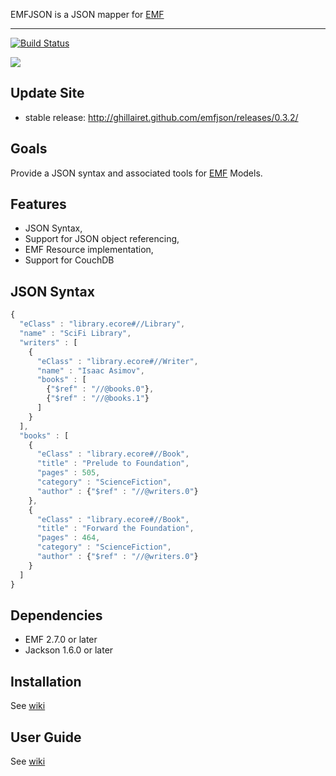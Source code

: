 EMFJSON is a JSON mapper for [EMF](http://www.eclipse.org/emf)

---

[![Build Status](https://secure.travis-ci.org/ghillairet/emfjson.png)](http://travis-ci.org/ghillairet/emfjson)

<a href='http://marketplace.eclipse.org/marketplace-client-intro?mpc_install=188636' title='Drag and drop into a running Eclipse Indigo workspace to install EMFJs'><img src='http://marketplace.eclipse.org/misc/installbutton.png'/></a>

## Update Site
 - stable release: http://ghillairet.github.com/emfjson/releases/0.3.2/

## Goals
Provide a JSON syntax and associated tools for [EMF](http://www.eclipse.org/emf) Models.

## Features
 - JSON Syntax,
 - Support for JSON object referencing,
 - EMF Resource implementation,
 - Support for CouchDB

## JSON Syntax

```javascript
{
  "eClass" : "library.ecore#//Library",
  "name" : "SciFi Library",
  "writers" : [ 
    {
      "eClass" : "library.ecore#//Writer",
      "name" : "Isaac Asimov",
      "books" : [ 
        {"$ref" : "//@books.0"}, 
        {"$ref" : "//@books.1"} 
      ]
    } 
  ],
  "books" : [ 
    {
      "eClass" : "library.ecore#//Book",
      "title" : "Prelude to Foundation",
      "pages" : 505,
      "category" : "ScienceFiction",
      "author" : {"$ref" : "//@writers.0"}
    }, 
    {
      "eClass" : "library.ecore#//Book",
      "title" : "Forward the Foundation",
      "pages" : 464,
      "category" : "ScienceFiction",
      "author" : {"$ref" : "//@writers.0"}
    } 
  ]
}
```

## Dependencies

* EMF 2.7.0 or later
* Jackson 1.6.0 or later

## Installation

See [wiki](https://github.com/ghillairet/emfjson/wiki/Install)

## User Guide

See [wiki](https://github.com/ghillairet/emfjson/wiki/Home)
